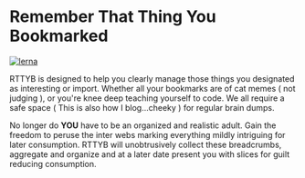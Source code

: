 # Remember That Thing You Bookmarked
[![lerna](https://img.shields.io/badge/maintained%20with-lerna-cc00ff.svg)](https://lerna.js.org/)

RTTYB is designed to help you clearly manage those things you designated as interesting or import. Whether all your bookmarks are of cat memes ( not judging ), or you're knee deep teaching yourself to code. We all require a safe space ( This is also how I blog...cheeky ) for regular brain dumps.

No longer do **YOU** have to be an organized and realistic adult. Gain the freedom to peruse the inter webs marking everything mildly intriguing for later consumption. RTTYB will unobtrusively collect these breadcrumbs, aggregate and organize and at a later date present you with slices for guilt reducing consumption.
